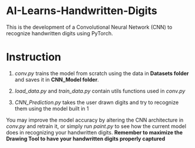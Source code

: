 # AI-Learns-Handwritten-Digits

This is the development of a Convolutional Neural Network (CNN) to recognize handwritten digits using PyTorch.

# Instruction

1. *conv.py* trains the model from scratch using the data in **Datasets folder** and saves it in **CNN_Model folder**.

2. *load_data.py* and *train_data.py* contain utils functions used in *conv.py*

3. *CNN_Prediction.py* takes the user drawn digits and try to recognize them using the model built in 1

You may improve the model accuracy by altering the CNN architecture in *conv.py* and retrain it, or simply run *paint.py* to see how the current model does in recognizing your handwritten digits. **Remember to maximize the Drawing Tool to have your handwritten digits properly captured**

